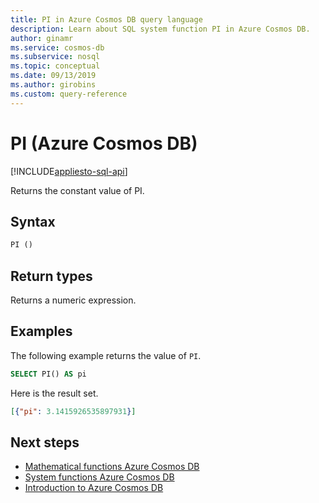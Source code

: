 ```yaml
---
title: PI in Azure Cosmos DB query language
description: Learn about SQL system function PI in Azure Cosmos DB.
author: ginamr
ms.service: cosmos-db
ms.subservice: nosql
ms.topic: conceptual
ms.date: 09/13/2019
ms.author: girobins
ms.custom: query-reference
---
```

# PI (Azure Cosmos DB)
[!INCLUDE[appliesto-sql-api](../includes/appliesto-sql-api.md)]

 Returns the constant value of PI.  
  
## Syntax
  
```sql
PI ()  
```  
   
## Return types
  
  Returns a numeric expression.  
  
## Examples
  
  The following example returns the value of `PI`.  
  
```sql
SELECT PI() AS pi 
```  
  
 Here is the result set.  
  
```json
[{"pi": 3.1415926535897931}]  
```  

## Next steps

- [Mathematical functions Azure Cosmos DB](sql-query-mathematical-functions.md)
- [System functions Azure Cosmos DB](sql-query-system-functions.md)
- [Introduction to Azure Cosmos DB](../introduction.md)
